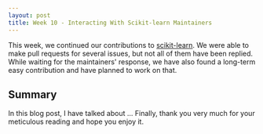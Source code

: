 ```yaml
---
layout: post
title: Week 10 - Interacting With Scikit-learn Maintainers
---
```


This week, we continued our contributions to [scikit-learn](https://github.com/scikit-learn/scikit-learn/issues). We were able to make pull requests for several issues, but not all of them have been replied. While waiting for the maintainers' response, we have also found a long-term easy contribution and have planned to work on that.

<!--more-->



## Summary

In this blog post, I have talked about ... Finally, thank you very much for your meticulous reading and hope you enjoy it.
